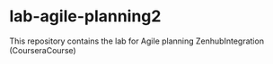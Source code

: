 # lab-agile-planning2
This repository contains the lab for Agile planning ZenhubIntegration (CourseraCourse)
